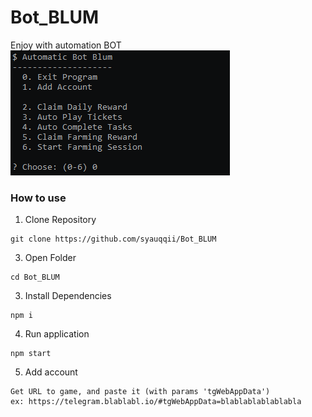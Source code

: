 # Bot_BLUM
Enjoy with automation BOT
<img src="https://github.com/syauqqii/bot_blum/blob/main/bot_blum.png">

### How to use
1. Clone Repository
```
git clone https://github.com/syauqqii/Bot_BLUM
```

3. Open Folder
```
cd Bot_BLUM
```

3. Install Dependencies
```
npm i
```

4. Run application
```
npm start
```

5. Add account
```
Get URL to game, and paste it (with params 'tgWebAppData')
ex: https://telegram.blablabl.io/#tgWebAppData=blablablablablabla
```
